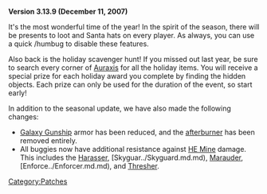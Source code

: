 **Version 3.13.9 (December 11, 2007)**

It's the most wonderful time of the year! In the spirit of the season,
there will be presents to loot and Santa hats on every player. As
always, you can use a quick /humbug to disable these features.

Also back is the holiday scavenger hunt! If you missed out last year, be
sure to search every corner of [Auraxis](../Auraxis.md) for all the
holiday items. You will receive a special prize for each holiday award
you complete by finding the hidden objects. Each prize can only be used
for the duration of the event, so start early!

In addition to the seasonal update, we have also made the following
changes:

- [Galaxy Gunship](../Galaxy_Gunship.md) armor has been reduced,
  and the [afterburner](afterburner.md) has been removed
  entirely.
- All buggies now have additional resistance against [HE
  Mine](HE_Mine.md) damage. This includes the
  [Harasser](../Harasser.md), [Skyguar../Skyguard.md.md),
  [Marauder](../Marauder.md), [Enforce../Enforcer.md.md),
  and [Thresher](../Thresher.md).

[Category:Patches](../Category:Patches.md)
